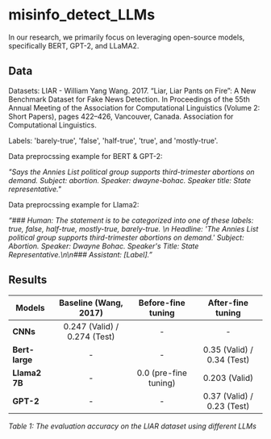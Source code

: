 # misinfo_detect_LLMs
In our research, we primarily focus on leveraging open-source models, specifically BERT, GPT-2, and LLaMA2.

## Data
Datasets: LIAR - William Yang Wang. 2017. “Liar, Liar Pants on Fire”: A New Benchmark Dataset for Fake News Detection. In Proceedings of the 55th Annual Meeting of the Association for Computational Linguistics (Volume 2: Short Papers), pages 422–426, Vancouver, Canada. Association for Computational Linguistics.

Labels: 'barely-true', 'false', 'half-true', 'true', and 'mostly-true'. 

Data preprocssing example for BERT & GPT-2: 

*"Says the Annies List political group supports third-trimester abortions on demand. Subject: abortion. Speaker: dwayne-bohac. Speaker title: State representative."*

Data preprocssing example for Llama2:

*“### Human: The statement is to be categorized into one of these labels: true, false, half-true, mostly-true, barely-true. \n Headline: 'The Annies List political group supports third-trimester abortions on demand.' Subject: Abortion. Speaker: Dwayne Bohac. Speaker's Title: State Representative.\n\n### Assistant: [Label].”*

## Results

| Models         | Baseline (Wang, 2017)         | Before-fine tuning    | After-fine tuning            |
|----------------|:-----------------------------:|:---------------------:|:----------------------------:|
| **CNNs**       | 0.247 (Valid) / 0.274 (Test)  | -                     | -                            |
| **Bert-large** | -                             | -                     | 0.35 (Valid) / 0.34 (Test)   |
| **Llama2 7B**  |  -                              |  0.0 (pre-fine tuning)  | 0.203 (Valid)                |
| **GPT-2**      | -                             | -                     | 0.37 (Valid) / 0.23 (Test)   |

*Table 1: The evaluation accuracy on the LIAR dataset using different LLMs*


